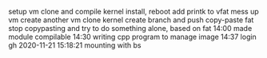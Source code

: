 setup vm
clone and compile kernel
install, reboot
add printk to vfat
mess up vm 
create another vm
clone kernel
create branch and push
copy-paste fat
stop copypasting and try to do something alone, based on fat
14:00 made module compilable
14:30 writing cpp program to manage image
14:37 login gh
2020-11-21 15:18:21 mounting with bs


